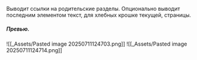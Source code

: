 Выводит ссылки на родительские разделы.
Опционально выводит последним элементом текст, для хлебных крошке текущей, страницы.
##### Превью.
![[_Assets/Pasted image 20250711124703.png]]
![[_Assets/Pasted image 20250711124714.png]]